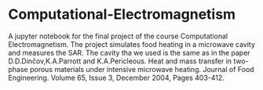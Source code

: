 # Computational-Electromagnetism

A jupyter notebook for the final project of the course Computational Electromagnetism. The project simulates food heating in a microwave cavity and measures the SAR. The cavity tha we used is the same as in the paper D.D.Dinčov,K.A.Parrott and K.A.Pericleous. Heat and mass transfer in two-phase porous materials under intensive microwave heating. Journal of Food Engineering. Volume 65, Issue 3, December 2004, Pages 403-412.

